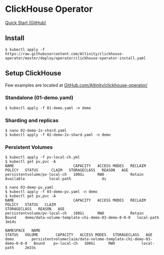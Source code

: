 # ClickHouse Operator
[Quick Start (GitHub)](https://github.com/Altinity/clickhouse-operator/blob/master/docs/quick_start.md)

## Install
```console
$ kubectl apply -f https://raw.githubusercontent.com/Altinity/clickhouse-operator/master/deploy/operator/clickhouse-operator-install.yaml
```

## Setup ClickHouse
Few examples are located at [GitHub.com/Altinity/clickhouse-operator/](https://github.com/Altinity/clickhouse-operator/blob/master/docs/chi-examples/)

### Standalone (01-demo.yaml)
```console
$ kubectl apply -f 01-demo.yaml -n demo
```

### Sharding and replicas
```console
$ nano 02-demo-2x-shard.yaml
$ kubectl apply -f 02-demo-2x-shard.yaml -n demo
```

### Persistent Volumes
```console
$ kubectl apply -f pv-local-ch.yml
$ kubectl get pv,pvc -A
NAME                           CAPACITY   ACCESS MODES   RECLAIM POLICY   STATUS      CLAIM   STORAGECLASS   REASON   AGE
persistentvolume/pv-local-ch   100Gi      RWO            Retain           Available           local-path              4s

$ nano 03-demo-pv.yaml
$ kubectl apply -f 03-demo-pv.yaml -n demo
$ kubectl get pv,pvc -A
NAME                           CAPACITY   ACCESS MODES   RECLAIM POLICY   STATUS   CLAIM                                              STORAGECLASS   REASON   AGE
persistentvolume/pv-local-ch   100Gi      RWO            Retain           Bound    demo/data-volume-template-chi-demo-03-demo-0-0-0   local-path              3m14s

NAMESPACE   NAME                                                                STATUS   VOLUME        CAPACITY   ACCESS MODES   STORAGECLASS   AGE
demo        persistentvolumeclaim/data-volume-template-chi-demo-03-demo-0-0-0   Bound    pv-local-ch   100Gi      RWO            local-path     2m33s
```
